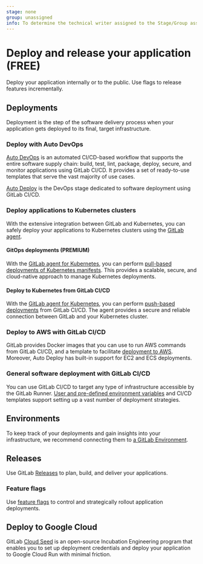 ```yaml
---
stage: none
group: unassigned
info: To determine the technical writer assigned to the Stage/Group associated with this page, see https://about.gitlab.com/handbook/engineering/ux/technical-writing/#assignments
---
```


# Deploy and release your application **(FREE)**

Deploy your application internally or to the public. Use
flags to release features incrementally.

## Deployments

Deployment is the step of the software delivery process when your application gets deployed to its
final, target infrastructure.

### Deploy with Auto DevOps

[Auto DevOps](autodevops/index.md) is an automated CI/CD-based workflow that supports the entire software
supply chain: build, test, lint, package, deploy, secure, and monitor applications using GitLab CI/CD.
It provides a set of ready-to-use templates that serve the vast majority of use cases.

[Auto Deploy](autodevops/stages.md#auto-deploy) is the DevOps stage dedicated to software
deployment using GitLab CI/CD.

### Deploy applications to Kubernetes clusters

With the extensive integration between GitLab and Kubernetes, you can safely deploy your applications
to Kubernetes clusters using the [GitLab agent](../user/clusters/agent/install/index.md).

#### GitOps deployments **(PREMIUM)**

With the [GitLab agent for Kubernetes](../user/clusters/agent/install/index.md), you can perform [pull-based
deployments of Kubernetes manifests](../user/clusters/agent/gitops.md). This provides a scalable, secure, and cloud-native
approach to manage Kubernetes deployments.

#### Deploy to Kubernetes from GitLab CI/CD

With the [GitLab agent for Kubernetes](../user/clusters/agent/install/index.md), you can perform [push-based
deployments](../user/clusters/agent/ci_cd_tunnel.md) from GitLab CI/CD. The agent provides
a secure and reliable connection between GitLab and your Kubernetes cluster.

### Deploy to AWS with GitLab CI/CD

GitLab provides Docker images that you can use to run AWS commands from GitLab CI/CD, and a template to
facilitate [deployment to AWS](../ci/cloud_deployment). Moreover, Auto Deploy has built-in support
for EC2 and ECS deployments.

### General software deployment with GitLab CI/CD

You can use GitLab CI/CD to target any type of infrastructure accessible by the GitLab Runner.
[User and pre-defined environment variables](../ci/variables/index.md) and CI/CD templates
support setting up a vast number of deployment strategies.

## Environments

To keep track of your deployments and gain insights into your infrastructure, we recommend
connecting them to [a GitLab Environment](../ci/environments/index.md).

## Releases

Use GitLab [Releases](../user/project/releases/index.md) to plan, build, and deliver your applications.

### Feature flags

Use [feature flags](../operations/feature_flags.md) to control and strategically rollout application deployments.

## Deploy to Google Cloud

GitLab [Cloud Seed](../cloud_seed/index.md) is an open-source Incubation Engineering program that 
enables you to set up deployment credentials and deploy your application to Google Cloud Run with minimal friction.
